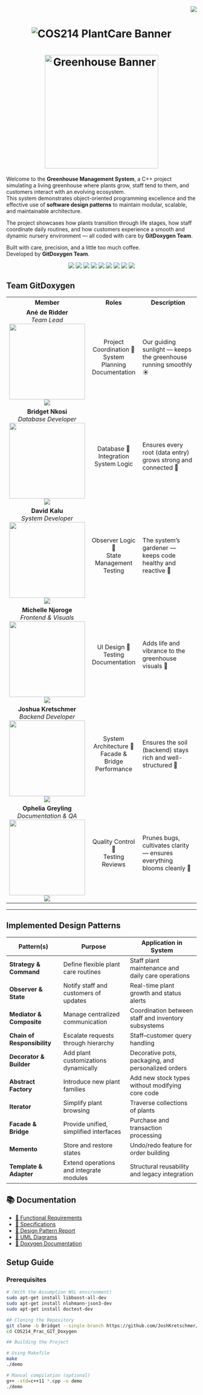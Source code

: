 <!--  PROFILE VIEWS COUNTER -->
<img align="right" src="https://komarev.com/ghpvc/?username=TeamBridgetCOS214&label=Profile%20views&color=4caf50&style=flat"><br>

<!--  PROJECT BANNER -->
<h1 align="center">
  <img src="https://cdn.pixabay.com/animation/2023/04/16/19/38/19-38-30-94_512.gif" alt="COS214 PlantCare Banner">
</h1>

<!-- ANIMATED TEXT -->
<h1 align="center">  
  <a href="https://cdn.pixabay.com/photo/2016/07/23/18/41/greenhouse-1537250_1280.jpg">
  <img src="https://cdn.pixabay.com/photo/2016/07/23/18/41/greenhouse-1537250_1280.jpg" style="width: 300px; max-width: 100%; height: auto;" alt="Greenhouse Banner"/>
</a>
</h1>

<!-- PROJECT OVERVIEW -->

Welcome to the **Greenhouse Management System**, a C++ project simulating a living greenhouse where plants grow, staff tend to them, and customers interact with an evolving ecosystem.  
This system demonstrates object-oriented programming excellence and the effective use of **software design patterns** to maintain modular, scalable, and maintainable architecture.  

The project showcases how plants transition through life stages, how staff coordinate daily routines, and how customers experience a smooth and dynamic nursery environment — all coded with care by **GitDoxygen Team**.
 
Built with care, precision, and a little too much coffee.  
Developed by **GitDoxygen Team**.

<!-- TEAM BADGES -->
<div align="center">
    <a href="https://www.up.ac.za/"><img src="https://img.shields.io/badge/University%20of%20Pretoria-002F6C?style=for-the-badge&logo=google-scholar&logoColor=white" target="_blank"></a>
    <a href="https://github.com/JoshKretschmer/COS214_Prac_GIT_Doxygen/tree/Bridget" target="_blank"><img src="https://img.shields.io/badge/GitHub%20Branch-Bridget-181717?style=for-the-badge&logo=github&logoColor=white" target="_blank"></a>
    <a href="https://github.com/JoshKretschmer/COS214_Prac_GIT_Doxygen/tree/Josh" target="_blank"><img src="https://img.shields.io/badge/GitHub%20Branch-Josh-181717?style=for-the-badge&logo=github&logoColor=white" target="_blank"></a>
    <a href="https://github.com/JoshKretschmer/COS214_Prac_GIT_Doxygen/tree/Kalu" target="_blank"><img src="https://img.shields.io/badge/GitHub%20Branch-Kalu-181717?style=for-the-badge&logo=github&logoColor=white" target="_blank"></a>
    <a href="https://github.com/JoshKretschmer/COS214_Prac_GIT_Doxygen/tree/Ophelia_Dev" target="_blank"><img src="https://img.shields.io/badge/GitHub%20Branch-Ophelia_Dev-181717?style=for-the-badge&logo=github&logoColor=white" target="_blank"></a>
    <a href="https://github.com/JoshKretschmer/COS214_Prac_GIT_Doxygen/tree/Keagan" target="_blank"><img src="https://img.shields.io/badge/GitHub%20Branch-Keagan-181717?style=for-the-badge&logo=github&logoColor=white" target="_blank"></a>
    <a href="https://github.com/JoshKretschmer/COS214_Prac_GIT_Doxygen/tree/Ane" target="_blank"><img src="https://img.shields.io/badge/GitHub%20Branch-Ane-181717?style=for-the-badge&logo=github&logoColor=white" target="_blank"></a>
    <a href="https://github.com/JoshKretschmer/COS214_Prac_GIT_Doxygen/tree/Michelle" target="_blank"><img src="https://img.shields.io/badge/GitHub%20Branch-Michelle-181717?style=for-the-badge&logo=github&logoColor=white" target="_blank"></a>
    <a href="mailto:nkosibridgett43@gmail.com"><img src="https://img.shields.io/badge/Contact%20Us-Email-EA4335?style=for-the-badge&logo=gmail&logoColor=white"></a>
</div>

## Team GitDoxygen

<table> <tr><th>Member</th><th>Roles</th><th>Description</th></tr> <tr> <td align="center"> <strong>Ané de Ridder</strong><br><em>Team Lead</em><br> <img src="https://cdn-icons-png.flaticon.com/512/7662/7662083.png" width="200" height="200"><br> <a href="#"><img src="https://img.shields.io/badge/GitHub-006400?style=for-the-badge&logo=github&logoColor=white"></a> </td> <td align="center">Project Coordination 🌼<br>System Planning<br>Documentation</td> <td>Our guiding sunlight — keeps the greenhouse running smoothly ☀️</td> </tr> <tr> <td align="center"> <strong>Bridget Nkosi</strong><br><em>Database Developer</em><br> <img src="https://cdn-icons-png.flaticon.com/512/2907/2907253.png" width="200" height="200"><br> <a href="https://github.com/nkosibridgett"><img src="https://img.shields.io/badge/GitHub-228B22?style=for-the-badge&logo=github&logoColor=white"></a> </td> <td align="center">Database 🌱<br>Integration<br>System Logic</td> <td>Ensures every root (data entry) grows strong and connected 🌿</td> </tr> <tr> <td align="center"> <strong>David Kalu</strong><br><em>System Developer</em><br> <img src="https://cdn-icons-png.flaticon.com/512/7662/7662005.png" width="200" height="200"><br> <a href="#"><img src="https://img.shields.io/badge/GitHub-2E8B57?style=for-the-badge&logo=github&logoColor=white"></a> </td> <td align="center">Observer Logic 🌾<br>State Management<br>Testing</td> <td>The system’s gardener — keeps code healthy and reactive 🍃</td> </tr> <tr> <td align="center"> <strong>Michelle Njoroge</strong><br><em>Frontend & Visuals</em><br> <img src="https://cdn-icons-png.flaticon.com/512/7662/7662129.png" width="200" height="200"><br> <a href="#"><img src="https://img.shields.io/badge/GitHub-32CD32?style=for-the-badge&logo=github&logoColor=white"></a> </td> <td align="center">UI Design 🌸<br>Testing<br>Documentation</td> <td>Adds life and vibrance to the greenhouse visuals 🌼</td> </tr> <tr> <td align="center"> <strong>Joshua Kretschmer</strong><br><em>Backend Developer</em><br> <img src="https://cdn-icons-png.flaticon.com/512/7662/7662081.png" width="200" height="200"><br> <a href="#"><img src="https://img.shields.io/badge/GitHub-006400?style=for-the-badge&logo=github&logoColor=white"></a> </td> <td align="center">System Architecture 🌲<br>Facade & Bridge<br>Performance</td> <td>Ensures the soil (backend) stays rich and well-structured 🌳</td> </tr> <tr> <td align="center"> <strong>Ophelia Greyling</strong><br><em>Documentation & QA</em><br> <img src="https://cdn-icons-png.flaticon.com/512/7662/7662124.png" width="200" height="200"><br> <a href="#"><img src="https://img.shields.io/badge/GitHub-228B22?style=for-the-badge&logo=github&logoColor=white"></a> </td> <td align="center">Quality Control 🌻<br>Testing<br>Reviews</td> <td>Prunes bugs, cultivates clarity — ensures everything blooms cleanly 🌺</td> </tr> </table>    

---

## Implemented Design Patterns
| **Pattern(s)** | **Purpose** | **Application in System** |
|----------------|-------------|-----------------------------|
| **Strategy & Command** | Define flexible plant care routines | Staff plant maintenance and daily care operations |
| **Observer & State** | Notify staff and customers of updates | Real-time plant growth and status alerts |
| **Mediator & Composite** | Manage centralized communication | Coordination between staff and inventory subsystems |
| **Chain of Responsibility** | Escalate requests through hierarchy | Staff–customer query handling |
| **Decorator & Builder** | Add plant customizations dynamically | Decorative pots, packaging, and personalized orders |
| **Abstract Factory** | Introduce new plant families | Add new stock types without modifying core code |
| **Iterator** | Simplify plant browsing | Traverse collections of plants |
| **Facade & Bridge** | Provide unified, simplified interfaces | Purchase and transaction processing |
| **Memento** | Store and restore states | Undo/redo feature for order building |
| **Template & Adapter** | Extend operations and integrate modules | Structural reusability and legacy integration |

## 📚 Documentation
  
- [📘 Functional Requirements](https://github.com/JoshKretschmer/COS214_Prac_GIT_Doxygen/blob/Bridget/Documents/Functional_Requirements.pdf)
- [🧩 Specifications](https://github.com/JoshKretschmer/COS214_Prac_GIT_Doxygen/blob/Bridget/Documents/Specifications.pdf)
- [🌿 Design Pattern Report](https://github.com/JoshKretschmer/COS214_Prac_GIT_Doxygen/blob/Bridget/Documents/Design_Pattern_Report.pdf)
- [🧠 UML Diagrams](https://github.com/JoshKretschmer/COS214_Prac_GIT_Doxygen/tree/Bridget/UMLs)
- [📗 Doxygen Documentation](https://github.com/JoshKretschmer/COS214_Prac_GIT_Doxygen/tree/Bridget/Doxygen)


## Setup Guide

### Prerequisites

```bash
# (With the Assumption WSL environment)
sudo apt-get install libboost-all-dev
sudo apt-get install nlohmann-json3-dev
sudo apt-get install doctest-dev

## Cloning the Repository
git clone -b Bridget --single-branch https://github.com/JoshKretschmer/COS214_Prac_GIT_Doxygen.git
cd COS214_Prac_GIT_Doxygen

## Building the Project

# Using Makefile
make
./demo

# Manual compilation (optional)
g++ -std=c++11 *.cpp -o demo
./demo


